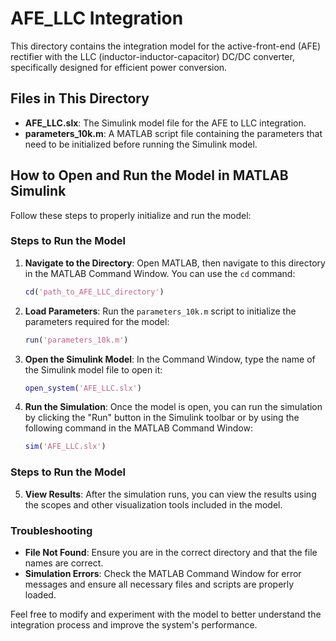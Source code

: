 # AFE_LLC Integration

This directory contains the integration model for the active-front-end (AFE) rectifier with the LLC (inductor-inductor-capacitor) DC/DC converter, specifically designed for efficient power conversion.

## Files in This Directory

- **AFE_LLC.slx**: The Simulink model file for the AFE to LLC integration.
- **parameters_10k.m**: A MATLAB script file containing the parameters that need to be initialized before running the Simulink model.

## How to Open and Run the Model in MATLAB Simulink

Follow these steps to properly initialize and run the model:

### Steps to Run the Model

1. **Navigate to the Directory**:
   Open MATLAB, then navigate to this directory in the MATLAB Command Window. You can use the `cd` command:
   ```matlab
   cd('path_to_AFE_LLC_directory')
   ```

2. **Load Parameters**:
   Run the `parameters_10k.m` script to initialize the parameters required for the model:
   ```matlab
   run('parameters_10k.m')
   ```

3. **Open the Simulink Model**:
   In the Command Window, type the name of the Simulink model file to open it:
   ```matlab
   open_system('AFE_LLC.slx')
   ```

4. **Run the Simulation**:
   Once the model is open, you can run the simulation by clicking the "Run" button in the Simulink toolbar or by using the following command in the MATLAB Command Window:
   ```matlab
   sim('AFE_LLC.slx')
   ```

### Steps to Run the Model

5. **View Results**:
   After the simulation runs, you can view the results using the scopes and other visualization tools included in the model.

### Troubleshooting

- **File Not Found**: Ensure you are in the correct directory and that the file names are correct.
- **Simulation Errors**: Check the MATLAB Command Window for error messages and ensure all necessary files and scripts are properly loaded.

Feel free to modify and experiment with the model to better understand the integration process and improve the system's performance.
